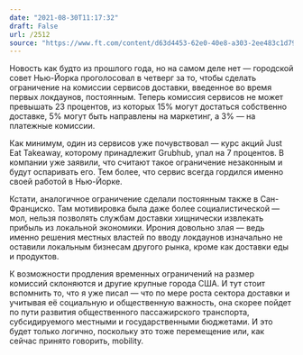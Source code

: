```yaml
---
date: "2021-08-30T11:17:32"
draft: False
url: /2512
source: "https://www.ft.com/content/d63d4453-62e0-40e8-a303-2ee483c1d792"
---
```


Новость как будто из прошлого года, но на самом деле нет — городской совет Нью-Йорка проголосовал в четверг за то, чтобы сделать ограничение на комиссии сервисов доставки, введенное во время первых локдаунов, постоянным. Теперь комиссия сервисов не может превышать 23 процентов, из которых 15% могут достаться собственно доставке, 5% могут быть направлены на маркетинг, а 3% — на платежные комиссии. 

Как минимум, один из сервисов уже почувствовал — курс акций Just Eat Takeaway, которому принадлежит Grubhub, упал на 7 процентов. В компании уже заявили, что считают такое ограничение незаконным и будут оспаривать его. Тем более, что сервис всегда гордился именно своей работой в Нью-Йорке. 

Кстати, аналогичное ограничение сделали постоянным также в Сан-Франциско. Там мотивировка была даже более социалистической — мол, нельзя позволять службам доставки хищнически извлекать прибыль из локальной экономики. Ирония довольно злая — ведь именно решения местных властей по вводу локдаунов изначально не оставили локальным бизнесам другого рынка, кроме как доставки еды и продуктов.

К возможности продления временных ограничений на размер комиссий склоняются и другие крупные города США. И тут стоит вспомнить то, что я уже писал — что по мере роста сектора доставки и учитывая её социальную и общественную важность, она скорее пойдет по пути развития общественного пассажирского транспорта, субсидируемого местными и государственными бюджетами. И это будет только логично, поскольку это тоже перемещение или, как сейчас принято говорить, mobility.
